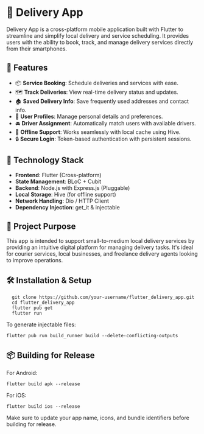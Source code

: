 # 🚚 Delivery App
Delivery App is a cross-platform mobile application built with Flutter to streamline and simplify local delivery and service scheduling. It provides users with the ability to book, track, and manage delivery services directly from their smartphones.

## 📱 Features
- 📦 **Service Booking**: Schedule deliveries and services with ease.
- 🗺 **Track Deliveries**: View real-time delivery status and updates.
- 🏠 **Saved Delivery Info**: Save frequently used addresses and contact info.
- 👤 **User Profiles**: Manage personal details and preferences.
- 🚘 **Driver Assignment**: Automatically match users with available drivers.
- 🧠 **Offline Support**: Works seamlessly with local cache using Hive.
- 🔒 **Secure Login**: Token-based authentication with persistent sessions.

## 🧱 Technology Stack
- **Frontend**: Flutter (Cross-platform)
- **State Management**: BLoC + Cubit
- **Backend**: Node.js with Express.js (Pluggable)
- **Local Storage**: Hive (for offline support)
- **Network Handling**: Dio / HTTP Client
- **Dependency Injection**: get_it & injectable

## 🎯 Project Purpose
This app is intended to support small-to-medium local delivery services by providing an intuitive digital platform for managing delivery tasks. It's ideal for courier services, local businesses, and freelance delivery agents looking to improve operations.

## 🛠 Installation & Setup
```
  git clone https://github.com/your-username/flutter_delivery_app.git
  cd flutter_delivery_app
  flutter pub get
  flutter run
```
To generate injectable files:
```
flutter pub run build_runner build --delete-conflicting-outputs
```

## 📦 Building for Release
For Android:
```
flutter build apk --release
```
For iOS:
```
flutter build ios --release
```
Make sure to update your app name, icons, and bundle identifiers before building for release.
